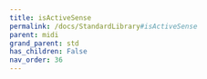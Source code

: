 ```yaml
---
title: isActiveSense
permalink: /docs/StandardLibrary#isActiveSense
parent: midi
grand_parent: std
has_children: False
nav_order: 36
---
```

